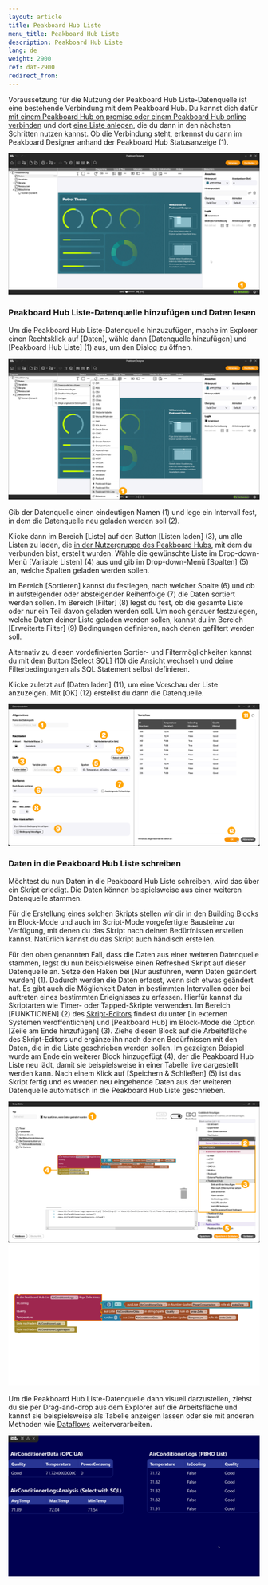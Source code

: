 ```yaml
---
layout: article
title: Peakboard Hub Liste
menu_title: Peakboard Hub Liste
description: Peakboard Hub Liste
lang: de
weight: 2900
ref: dat-2900
redirect_from:
---
```


Voraussetzung für die Nutzung der Peakboard Hub Liste-Datenquelle ist eine bestehende Verbindung mit dem Peakboard Hub.
Du kannst dich dafür [mit einem Peakboard Hub on premise oder einem Peakboard Hub online verbinden](/hub/de-hub_connectpbdesigner.html) und dort [eine Liste anlegen](/hub/de-hub_variableslist.html), die du dann in den nächsten Schritten nutzen kannst.
Ob die Verbindung steht, erkennst du dann im Peakboard Designer anhand der Peakboard Hub Statusanzeige (1).

![Peakboard Hub verbunden](/assets/images/data-sources/peakboard-hublist/de_hublist-01.png)

### Peakboard Hub Liste-Datenquelle hinzufügen und Daten lesen

Um die Peakboard Hub Liste-Datenquelle hinzuzufügen, mache im Explorer einen Rechtsklick auf [Daten], wähle dann [Datenquelle hinzufügen] und [Peakboard Hub Liste] (1) aus, um den Dialog zu öffnen.

![Peakboard Hub Liste hinzufügen](/assets/images/data-sources/peakboard-hublist/de_hublist-02.png)

Gib der Datenquelle einen eindeutigen Namen (1) und lege ein Intervall fest, in dem die Datenquelle neu geladen werden soll (2).

Klicke dann im Bereich [Liste] auf den Button [Listen laden] (3), um alle Listen zu laden, die [in der Nutzergruppe des Peakboard Hubs](/hub/de-hub_usermanagement.html), mit dem du verbunden bist, erstellt wurden.
Wähle die gewünschte Liste im Drop-down-Menü [Variable Listen] (4) aus und gib im Drop-down-Menü [Spalten] (5) an, welche Spalten geladen werden sollen.

Im Bereich [Sortieren] kannst du festlegen, nach welcher Spalte (6) und ob in aufsteigender oder absteigender Reihenfolge (7) die Daten sortiert werden sollen. Im Bereich [Filter] (8) legst du fest, ob die gesamte Liste oder nur ein Teil davon geladen werden soll.
Um noch genauer festzulegen, welche Daten deiner Liste geladen werden sollen, kannst du im Bereich [Erweiterte Filter] (9) Bedingungen definieren, nach denen gefiltert werden soll.

Alternativ zu diesen vordefinierten Sortier- und Filtermöglichkeiten kannst du mit dem Button [Select SQL] (10) die Ansicht wechseln und deine Filterbedingungen als SQL Statement selbst definieren.

Klicke zuletzt auf [Daten laden] (11), um eine Vorschau der Liste anzuzeigen. Mit [OK] (12) erstellst du dann die Datenquelle.

![Peakboard Hub Liste hinzufügen](/assets/images/data-sources/peakboard-hublist/de_hublist-03.png)

### Daten in die Peakboard Hub Liste schreiben

Möchtest du nun Daten in die Peakboard Hub Liste schreiben, wird das über ein Skript erledigt.
Die Daten können beispielsweise aus einer weiteren Datenquelle stammen.

Für die Erstellung eines solchen Skripts stellen wir dir in den [Building Blocks](/scripting/de-building-blocks.html) im Block-Mode und auch im Script-Mode vorgefertigte Bausteine zur Verfügung, mit denen du das Skript nach deinen Bedürfnissen erstellen kannst. Natürlich kannst du das Skript auch händisch erstellen.

Für den oben genannten Fall, dass die Daten aus einer weiteren Datenquelle stammen, legst du nun beispielsweise einen Refreshed Skript auf dieser Datenquelle an. Setze den Haken bei [Nur ausführen, wenn Daten geändert wurden] (1). Dadurch werden die Daten erfasst, wenn sich etwas geändert hat. Es gibt auch die Möglichkeit Daten in bestimmten Intervallen oder bei auftreten eines bestimmten Erieignisses zu erfassen. Hierfür kannst du Skriptarten wie Timer- oder Tapped-Skripte verwenden.
Im Bereich [FUNKTIONEN] (2) des [Skript-Editors](/scripting/de-script-editor.html) findest du unter [In externen Systemen veröffentlichen] und [Peakboard Hub] im Block-Mode die Option [Zeile am Ende hinzufügen] (3). Ziehe diesen Block auf die Arbeitsfläche des Skript-Editors und ergänze ihn nach deinen Bedürfnissen mit den Daten, die in die Liste geschrieben werden sollen. Im gezeigten Beispiel wurde am Ende ein weiterer Block hinzugefügt (4), der die Peakboard Hub Liste neu lädt, damit sie beispielsweise in einer Tabelle live dargestellt werden kann.
Nach einem Klick auf [Speichern & Schließen] (5) ist das Skript fertig und es werden neu eingehende Daten aus der weiteren Datenquelle automatisch in die Peakboard Hub Liste geschrieben.

![In Peakboard Hub Liste schreiben](/assets/images/data-sources/peakboard-hublist/de_hublist-04.png)
![Building Block final](/assets/images/data-sources/peakboard-hublist/de_hublist-05.png)

Um die Peakboard Hub Liste-Datenquelle dann visuell darzustellen, ziehst du sie per Drag-and-drop aus dem Explorer auf die Arbeitsfläche und kannst sie beispielsweise als Tabelle anzeigen lassen oder sie mit anderen Methoden wie [Dataflows](/dataflows/de-erste-schritte.html) weiterverarbeiten.

![Peakboard Hub Liste visualisieren](/assets/images/data-sources/peakboard-hublist/de_hublist-06.png)
